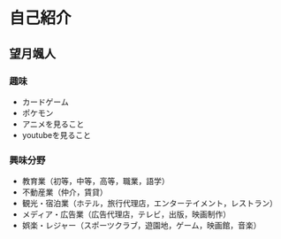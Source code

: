 # 自己紹介
## 望月颯人
### 趣味
- カードゲーム
- ポケモン
- アニメを見ること
- youtubeを見ること

### 興味分野
- 教育業（初等，中等，高等，職業，語学）
- 不動産業（仲介，賃貸）
- 観光・宿泊業（ホテル，旅行代理店，エンターテイメント，レストラン）
- メディア・広告業（広告代理店，テレビ，出版，映画制作）
- 娯楽・レジャー（スポーツクラブ，遊園地，ゲーム，映画館，音楽）



